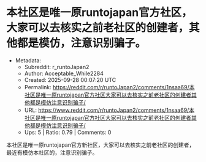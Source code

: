 # 本社区是唯一原runtojapan官方社区，大家可以去核实之前老社区的创建者，其他都是模仿，注意识别骗子。

- Metadata:
  - Subreddit: r_runtoJapan2
  - Author: Acceptable_While2284
  - Created: 2025-09-28 00:07:20 UTC
  - Permalink: https://reddit.com/r/runtoJapan2/comments/1nsaa69/本社区是唯一原runtojapan官方社区大家可以去核实之前老社区的创建者其他都是模仿注意识别骗子/
  - URL: https://www.reddit.com/r/runtoJapan2/comments/1nsaa69/本社区是唯一原runtojapan官方社区大家可以去核实之前老社区的创建者其他都是模仿注意识别骗子/
  - Ups: 5 | Ratio: 0.79 | Comments: 0


本社区是唯一原runtojapan官方新社区，大家可以去核实之前老社区的创建者，最近有模仿本社区的，注意识别骗子。

